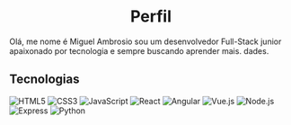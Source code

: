 <h1 align="center"> Perfil </h1>

Olá, me nome é Miguel Ambrosio sou um desenvolvedor Full-Stack junior apaixonado por tecnologia e sempre buscando aprender mais. dades.
## Tecnologias

![HTML5](https://cdn.iconscout.com/icon/free/png-256/html5-40-1175193.png)
![CSS3](https://cdn.iconscout.com/icon/free/png-256/css-131-722685.png)
![JavaScript](https://cdn.iconscout.com/icon/free/png-256/javascript-1-225993.png)
![React](https://cdn.iconscout.com/icon/free/png-256/react-1-282599.png)
![Angular](https://cdn.iconscout.com/icon/free/png-256/angular-3628865-3030245.png)
![Vue.js](https://cdn.iconscout.com/icon/free/png-256/vue-282497.png)
![Node.js](https://cdn.iconscout.com/icon/free/png-256/node-js-2-1174936.png)
![Express](https://cdn.iconscout.com/icon/free/png-256/express-3-1175053.png)
![Python](https://cdn.iconscout.com/icon/free/png-256/python-20-1175115.png)
